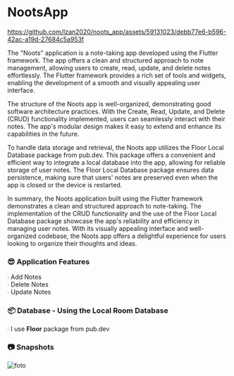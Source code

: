 # NootsApp


https://github.com/Izan2020/noots_app/assets/59131023/debb77e6-b596-42ac-a19d-27684c5a953f


The "Noots" application is a note-taking app developed using the Flutter framework. The app offers a clean and structured approach to note management, allowing users to create, read, update, and delete notes effortlessly. The Flutter framework provides a rich set of tools and widgets, enabling the development of a smooth and visually appealing user interface.

The structure of the Noots app is well-organized, demonstrating good software architecture practices. With the Create, Read, Update, and Delete (CRUD) functionality implemented, users can seamlessly interact with their notes. The app's modular design makes it easy to extend and enhance its capabilities in the future.

To handle data storage and retrieval, the Noots app utilizes the Floor Local Database package from pub.dev. This package offers a convenient and efficient way to integrate a local database into the app, allowing for reliable storage of user notes. The Floor Local Database package ensures data persistence, making sure that users' notes are preserved even when the app is closed or the device is restarted.

In summary, the Noots application built using the Flutter framework demonstrates a clean and structured approach to note-taking. The implementation of the CRUD functionality and the use of the Floor Local Database package showcase the app's reliability and efficiency in managing user notes. With its visually appealing interface and well-organized codebase, the Noots app offers a delightful experience for users looking to organize their thoughts and ideas.

### 😎 Application Features
∙ Add Notes <br>
∙ Delete Notes<br>
∙ Update Notes

### 📦 Database - Using the Local Room Database
∙ I use **Floor** package from pub.dev

### 📷 Snapshots
![foto](https://cdn.discordapp.com/attachments/1110006269571514438/1111178716870094859/image.png)

